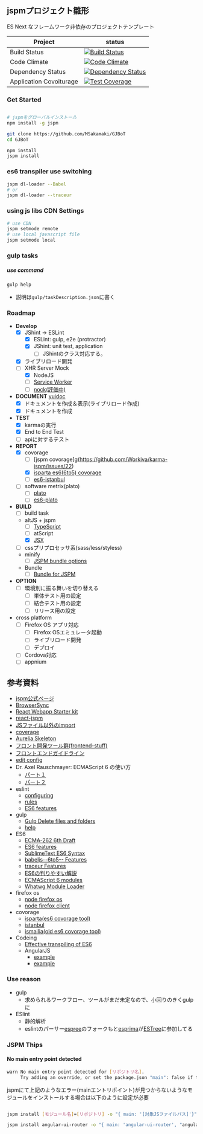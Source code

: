 jspmプロジェクト雛形
----

ES Next なフレームワーク非依存のプロジェクトテンプレート

| Project | status |
| ------ | ------ |
| Build Status |[![Build Status](https://travis-ci.org/MSakamaki/GJBoT.svg)](https://travis-ci.org/MSakamaki/GJBoT)|
| Code Climate |[![Code Climate](https://codeclimate.com/github/Horyuji/horyuji/badges/gpa.svg)](https://codeclimate.com/github/Horyuji/horyuji)|
| Dependency Status |[![Dependency Status](https://gemnasium.com/MSakamaki/GJBoT.svg)](https://gemnasium.com/MSakamaki/GJBoT)|
| Application Covoiturage |[![Test Coverage](https://codeclimate.com/github/MSakamaki/GJBoT/badges/coverage.svg)](https://codeclimate.com/github/MSakamaki/GJBoT)|

### Get Started

```sh

# jspmをグローバルインストール
npm install -g jspm

git clone https://github.com/MSakamaki/GJBoT
cd GJBoT

npm install
jspm install

```

### es6 transpiler use switching

```sh
jspm dl-loader --Babel
# or
jspm dl-loader --traceur
```

### using js libs CDN Settings

```sh
# use CDN
jspm setmode remote
# use local javascript file
jspm setmode local
```

### gulp tasks

##### use command

```sh
gulp help
```
 + 説明は`gulp/taskDescription.json`に書く

### Roadmap

 + **Develop**
    + [x] JShint -> ESLint
      + [x] ESLint: gulp, e2e (protractor)
      + [x] JShint: unit test, application
        + [ ] JShintのクラス対応する。
    + [x] ライブリロード開発
    + [ ] XHR Server Mock
      + [x] NodeJS
      + [ ] [Service Worker](https://github.com/slightlyoff/ServiceWorker)
      + [ ] [nock(評価中)](https://github.com/pgte/nock)
 + **DOCUMENT** [yuidoc](http://yui.github.io/yuidoc/)
    + [x] ドキュメントを作成＆表示(ライブリロード作成)
    + [x] ドキュメントを作成
 + **TEST**
    + [x] karmaの実行
    + [x] End to End Test
    + [ ] apiに対するテスト
 + **REPORT**
    + [x] covorage
      + [ ] [jspm covorage]g(https://github.com/Workiva/karma-jspm/issues/22)
      + [x] [isparta es6(6to5) covorage](https://github.com/douglasduteil/isparta)
      + [ ] [es6-istanbul](https://github.com/peterkc/es6-istanbul)
    + [ ] software metrix(plato)
      + [ ] [plato](https://github.com/es-analysis/plato/issues/127)
      + [ ] [es6-plato](https://github.com/peterkc/es6-plato)
 + **BUILD**
    + [ ] build task
    + altJS + jspm
      + [ ] [TypeScript](http://www.typescriptlang.org/)
      + [ ] atScript
      + [x] [JSX](http://facebook.github.io/jsx/)
    + [ ] cssプリプロセッサ系(sass/less/styless)
    + minify
      + [ ] [JSPM bundle options](https://github.com/jspm/jspm-cli/wiki/Production-Workflows#creating-a-self-executing-bundle)
    + Bundle
      + [ ] [Bundle for JSPM](https://github.com/jspm/jspm-cli/wiki/Production-Workflows)
 + **OPTION**
   + [ ] 環境別に振る舞いを切り替える
     + [ ] 単体テスト用の設定
     + [ ] 結合テスト用の設定
     + [ ] リリース用の設定
 + cross platform
   + [ ] Firefox OS アプリ対応
     + [ ] Firefox OSエミュレータ起動
     + [ ] ライブリロード開発
     + [ ] デプロイ
   + [ ] Cordova対応
   + [ ] appnium

## 参考資料

 + [jspm公式ページ](http://jspm.io/)
 + [BrowserSync](http://www.browsersync.io/)
 + [React Webapp Starter kit](https://github.com/kriasoft/react-starter-kit)
 + [react-jspm](https://github.com/tinkertrain/jspm-react)
 + [JSファイル以外のimport](https://github.com/systemjs/systemjs)
 + [coverage](https://github.com/Workiva/karma-jspm/issues/22)
 + [Aurelia Skeleton](https://github.com/aurelia/skeleton-navigation)
 + [フロント開発ツール群(frontend-stuff)](https://github.com/moklick/frontend-stuff)
 + [フロントエンドガイドライン](https://github.com/bendc/frontend-guidelines)
 + [edit config](http://editorconfig.org/)
 + Dr. Axel Rauschmayer: ECMAScript 6 の使い方
   + [パート１](https://www.youtube.com/watch?v=Fg3bEZIcnUw)
   + [パート２](https://www.youtube.com/watch?v=Vhhq1WpzsnM)
 + eslint
   + [configuring](http://eslint.org/docs/configuring/)
   + [rules](http://eslint.org/docs/rules/)
   + [ES6 features](https://github.com/eslint/espree/issues/10)
 + gulp
   + [Gulp Delete files and folders](https://github.com/gulpjs/gulp/blob/master/docs/recipes/delete-files-folder.md)
   + [help](https://www.npmjs.com/package/gulp-help)
 + ES6
   + [ECMA-262 6th Draft](https://people.mozilla.org/~jorendorff/es6-draft.html#)
   + [ES6 features](https://github.com/lukehoban/es6features)
   + [SublimeText ES6 Syntax](https://packagecontrol.io/packages/JavaScriptNext%20-%20ES6%20Syntax)
   + [babeljs--6to5-- Features](https://babeljs.io/docs/learn-es6/)
   + [traceur Features](https://github.com/google/traceur-compiler/wiki/LanguageFeatures)
   + [ES6の判りやすい解説](http://ilikekillnerds.com/2015/02/a-guide-to-es6-classes/)
   + [ECMAScript 6 modules](http://www.2ality.com/2014/09/es6-modules-final.html)
   + [Whatwg Module Loader](http://whatwg.github.io/loader/#reflect-loader-import)
 + firefox os
   + [node firefox os](http://nicola.github.io/node-fxos/)
   + [node firefox client](https://github.com/harthur/firefox-client)
 + covorage
   + [isparta(es6 covorage tool)](https://github.com/douglasduteil/isparta)
   + [istanbul](https://github.com/gotwarlost/istanbul)
   + [ismailia(old es6 covorage tool)](https://github.com/Spote/ismailia)
 + Codeing
   + [Effective transpiling of ES6](https://gist.github.com/rauchg/93d8b831e286bcb30d84)
   + AngularJS
     + [example](http://www.devbattles.com/en/sand/post-784-Writing+AngularJS+Apps+Using+ES6)
     + [example](http://cameronjroe.com/code/http-status-codes/?utm_content=buffer98778&utm_medium=social&utm_source=twitter.com&utm_campaign=buffer)

### Use reason

 + gulp
   + 求められるワークフロー、ツールがまだ未定なので、小回りのきくgulpに
 + ESlint
   + 静的解析
   + eslintのパーサー[espree](https://github.com/eslint/espree)のフォークもと[esprima](https://github.com/jquery/esprima)が[ESTree](https://github.com/estree/estree)に参加してる


### JSPM Thips


#### No main entry point detected

```sh
warn No main entry point detected for [リポジトリ名].
     Try adding an override, or set the package.json "main": false if this is the intention.
```

jspmにて上記のようなエラー(mainエントリポイント)が見つからないようなモジュールをインストールする場合は以下のように設定が必要

```sh

jspm install [モジュール名]=[リポジトリ] -o "{ main: '[対象JSファイルパス]'}"

jspm install angular-ui-router -o "{ main: 'angular-ui-router', "angular-ui-router": {"deps": ["angular"] } }"

```

